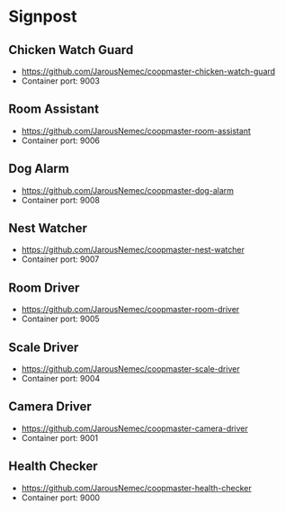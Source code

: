 # Signpost

## Chicken Watch Guard
- https://github.com/JarousNemec/coopmaster-chicken-watch-guard
- Container port: 9003
## Room Assistant
- https://github.com/JarousNemec/coopmaster-room-assistant
- Container port: 9006
## Dog Alarm
- https://github.com/JarousNemec/coopmaster-dog-alarm
- Container port: 9008
## Nest Watcher
- https://github.com/JarousNemec/coopmaster-nest-watcher
- Container port: 9007
## Room Driver
- https://github.com/JarousNemec/coopmaster-room-driver
- Container port: 9005
## Scale Driver
- https://github.com/JarousNemec/coopmaster-scale-driver
- Container port: 9004
## Camera Driver
- https://github.com/JarousNemec/coopmaster-camera-driver
- Container port: 9001
## Health Checker
- https://github.com/JarousNemec/coopmaster-health-checker
- Container port: 9000

